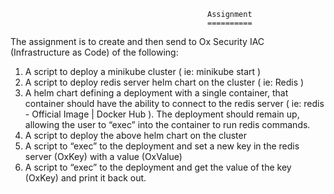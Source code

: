                                                 Assignment
                                                ==========
                                                
The assignment is to create and then send to Ox Security IAC (Infrastructure as Code) of the
following:
1. A script to deploy a minikube cluster ( ie: minikube start )
2. A script to deploy redis server helm chart on the cluster ( ie: Redis )
3. A helm chart defining a deployment with a single container, that container should have
the ability to connect to the redis server ( ie: redis - Official Image | Docker Hub ). The
deployment should remain up, allowing the user to “exec” into the container to run redis
commands.
4. A script to deploy the above helm chart on the cluster
5. A script to “exec” to the deployment and set a new key in the redis server (OxKey) with a
value (OxValue)
6. A script to “exec” to the deployment and get the value of the key (OxKey) and print it
back out.


